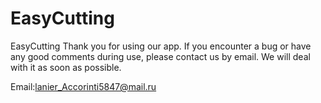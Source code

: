 # EasyCutting
EasyCutting
Thank you for using our app. If you encounter a bug or have any good comments during use, please contact us by email. We will deal with it as soon as possible.

Email:lanier_Accorinti5847@mail.ru

